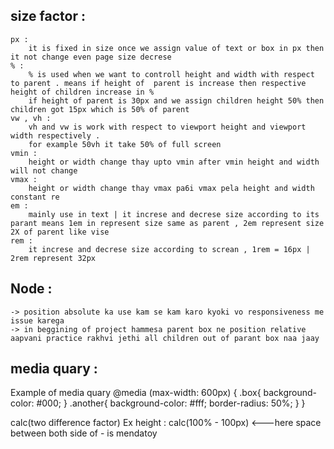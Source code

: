 size factor :
------------
    px : 
        it is fixed in size once we assign value of text or box in px then it not change even page size decrese
    % :
        % is used when we want to controll height and width with respect to parent . means if height of  parent is increase then respective height of children increase in %
        if height of parent is 30px and we assign children height 50% then children got 15px which is 50% of parent
    vw , vh :
        vh and vw is work with respect to viewport height and viewport width respectively . 
        for example 50vh it take 50% of full screen
    vmin :
        height or width change thay upto vmin after vmin height and width will not change 
    vmax :
        height or width change thay vmax pa6i vmax pela height and width constant re
    em : 
        mainly use in text | it increse and decrese size according to its parant means 1em in represent size same as parent , 2em represent size 2X of parent like vise
    rem :
        it increse and decrese size according to screan , 1rem = 16px | 2rem represent 32px 






Node :
----
    -> position absolute ka use kam se kam karo kyoki vo responsiveness me issue karega
    -> in beggining of project hammesa parent box ne position relative aapvani practice rakhvi jethi all children out of parant box naa jaay

media quary :
-----------

Example of media quary
@media (max-width: 600px) {
    .box{
        background-color: #000;
    }
    .another{
        background-color: #fff;
        border-radius: 50%;
    }
}


calc(two difference factor)
Ex height : calc(100% - 100px)  <---here space between both side of - is mendatoy
                    
